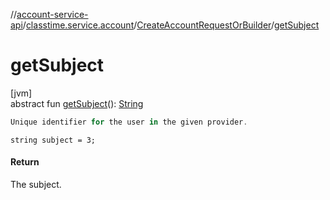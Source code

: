 //[account-service-api](../../../index.md)/[classtime.service.account](../index.md)/[CreateAccountRequestOrBuilder](index.md)/[getSubject](get-subject.md)

# getSubject

[jvm]\
abstract fun [getSubject](get-subject.md)(): [String](https://docs.oracle.com/javase/8/docs/api/java/lang/String.html)

```kotlin
Unique identifier for the user in the given provider.

```
`string subject = 3;`

#### Return

The subject.
